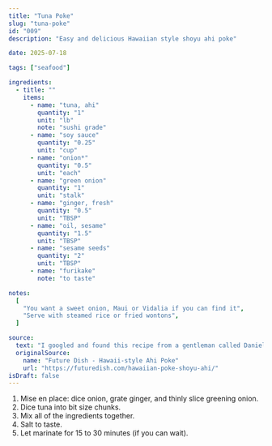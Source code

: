 ```yaml
---
title: "Tuna Poke"
slug: "tuna-poke"
id: "009"
description: "Easy and delicious Hawaiian style shoyu ahi poke"

date: 2025-07-18

tags: ["seafood"]

ingredients:
  - title: ""
    items:
      - name: "tuna, ahi"
        quantity: "1"
        unit: "lb"
        note: "sushi grade"
      - name: "soy sauce"
        quantity: "0.25"
        unit: "cup"
      - name: "onion*"
        quantity: "0.5"
        unit: "each"
      - name: "green onion"
        quantity: "1"
        unit: "stalk"
      - name: "ginger, fresh"
        quantity: "0.5"
        unit: "TBSP"
      - name: "oil, sesame"
        quantity: "1.5"
        unit: "TBSP"
      - name: "sesame seeds"
        quantity: "2"
        unit: "TBSP"
      - name: "furikake"
        note: "to taste"

notes:
  [
    "You want a sweet onion, Maui or Vidalia if you can find it",
    "Serve with steamed rice or fried wontons",
  ]

source:
  text: "I googled and found this recipe from a gentleman called Daniel Oh, it's super simple and tasty."
  originalSource:
    name: "Future Dish - Hawaii-style Ahi Poke"
    url: "https://futuredish.com/hawaiian-poke-shoyu-ahi/"
isDraft: false
---
```


1. Mise en place: dice onion, grate ginger, and thinly slice greening onion.
2. Dice tuna into bit size chunks.
3. Mix all of the ingredients together.
4. Salt to taste.
5. Let marinate for 15 to 30 minutes (if you can wait).
